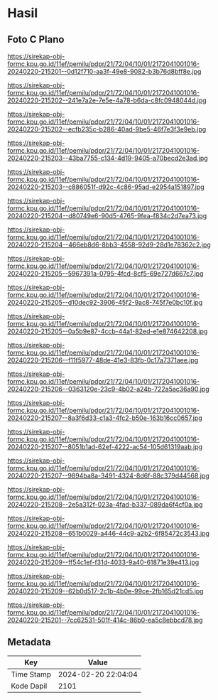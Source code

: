 # Hasil

## Foto C Plano

https://sirekap-obj-formc.kpu.go.id/11ef/pemilu/pdpr/21/72/04/10/01/2172041001016-20240220-215201--0d12f710-aa3f-49e8-9082-b3b76d8bff8e.jpg

https://sirekap-obj-formc.kpu.go.id/11ef/pemilu/pdpr/21/72/04/10/01/2172041001016-20240220-215202--241e7a2e-7e5e-4a78-b6da-c8fc0948044d.jpg

https://sirekap-obj-formc.kpu.go.id/11ef/pemilu/pdpr/21/72/04/10/01/2172041001016-20240220-215202--ecfb235c-b286-40ad-9be5-46f7e3f3e9eb.jpg

https://sirekap-obj-formc.kpu.go.id/11ef/pemilu/pdpr/21/72/04/10/01/2172041001016-20240220-215203--43ba7755-c134-4d19-9405-a70becd2e3ad.jpg

https://sirekap-obj-formc.kpu.go.id/11ef/pemilu/pdpr/21/72/04/10/01/2172041001016-20240220-215203--c886051f-d92c-4c86-95ad-e2954a151897.jpg

https://sirekap-obj-formc.kpu.go.id/11ef/pemilu/pdpr/21/72/04/10/01/2172041001016-20240220-215204--d80749e6-90d5-4765-9fea-f834c2d7ea73.jpg

https://sirekap-obj-formc.kpu.go.id/11ef/pemilu/pdpr/21/72/04/10/01/2172041001016-20240220-215204--466eb8d6-8bb3-4558-92d9-28d1e78362c2.jpg

https://sirekap-obj-formc.kpu.go.id/11ef/pemilu/pdpr/21/72/04/10/01/2172041001016-20240220-215205--5967391a-0795-4fcd-8cf5-69e727d667c7.jpg

https://sirekap-obj-formc.kpu.go.id/11ef/pemilu/pdpr/21/72/04/10/01/2172041001016-20240220-215205--d10dec92-3906-45f2-9ac8-745f7e0bc10f.jpg

https://sirekap-obj-formc.kpu.go.id/11ef/pemilu/pdpr/21/72/04/10/01/2172041001016-20240220-215205--0a5b9e87-4ccb-44a1-82ed-e1e874642208.jpg

https://sirekap-obj-formc.kpu.go.id/11ef/pemilu/pdpr/21/72/04/10/01/2172041001016-20240220-215206--f11f5977-48de-41e3-83fb-0c17a7371aee.jpg

https://sirekap-obj-formc.kpu.go.id/11ef/pemilu/pdpr/21/72/04/10/01/2172041001016-20240220-215206--0363120e-23c9-4b02-a24b-722a5ac36a90.jpg

https://sirekap-obj-formc.kpu.go.id/11ef/pemilu/pdpr/21/72/04/10/01/2172041001016-20240220-215207--8a3f6d33-c1a3-4fc2-b50e-163b16cc0657.jpg

https://sirekap-obj-formc.kpu.go.id/11ef/pemilu/pdpr/21/72/04/10/01/2172041001016-20240220-215207--8051b1ad-62ef-4222-ac54-105d61319aab.jpg

https://sirekap-obj-formc.kpu.go.id/11ef/pemilu/pdpr/21/72/04/10/01/2172041001016-20240220-215207--9894ba8a-3491-4324-8d6f-88c379d44568.jpg

https://sirekap-obj-formc.kpu.go.id/11ef/pemilu/pdpr/21/72/04/10/01/2172041001016-20240220-215208--2e5a312f-023a-4fad-b337-089da6f4cf0a.jpg

https://sirekap-obj-formc.kpu.go.id/11ef/pemilu/pdpr/21/72/04/10/01/2172041001016-20240220-215208--651b0029-a446-44c9-a2b2-6f85472c3543.jpg

https://sirekap-obj-formc.kpu.go.id/11ef/pemilu/pdpr/21/72/04/10/01/2172041001016-20240220-215209--ff54c1ef-f31d-4033-9a40-61871e39e413.jpg

https://sirekap-obj-formc.kpu.go.id/11ef/pemilu/pdpr/21/72/04/10/01/2172041001016-20240220-215209--62b0d517-2c1b-4b0e-99ce-2fb165d21cd5.jpg

https://sirekap-obj-formc.kpu.go.id/11ef/pemilu/pdpr/21/72/04/10/01/2172041001016-20240220-215201--7cc62531-501f-414c-86b0-ea5c8ebbcd78.jpg


## Metadata

| Key        | Value               |
| ---------- | ------------------- |
| Time Stamp | 2024-02-20 22:04:04 |
| Kode Dapil | 2101                |



